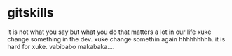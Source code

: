 # gitskills
it is not what you say but what you do that matters a lot in our life
xuke change something in the dev.
xuke change somethin again hhhhhhhhh.
it is hard for xuke.
vabibabo makabaka....
